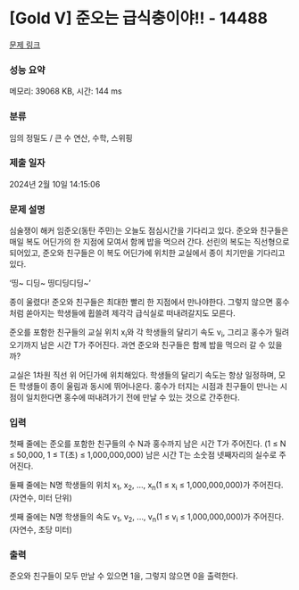 # [Gold V] 준오는 급식충이야!! - 14488 

[문제 링크](https://www.acmicpc.net/problem/14488) 

### 성능 요약

메모리: 39068 KB, 시간: 144 ms

### 분류

임의 정밀도 / 큰 수 연산, 수학, 스위핑

### 제출 일자

2024년 2월 10일 14:15:06

### 문제 설명

<p>심술쟁이 해커 임준오(동탄 주민)는 오늘도 점심시간을 기다리고 있다. 준오와 친구들은 매일 복도 어딘가의 한 지점에 모여서 함께 밥을 먹으러 간다. 선린의 복도는 직선형으로 되어있고, 준오와 친구들은 이 복도 어딘가에 위치한 교실에서 종이 치기만을 기다리고 있다.</p>

<p>‘띵~ 디딩~ 띵디딩디딩~’</p>

<p>종이 울렸다! 준오와 친구들은 최대한 빨리 한 지점에서 만나야한다. 그렇지 않으면 홍수처럼 쏟아지는 학생들에 휩쓸려 제각각 급식실로 떠내려갈지도 모른다.</p>

<p>준오를 포함한 친구들의 교실 위치 x<sub>i</sub>와 각 학생들의 달리기 속도 v<sub>i</sub>, 그리고 홍수가 밀려오기까지 남은 시간 T가 주어진다. 과연 준오와 친구들은 함께 밥을 먹으러 갈 수 있을까?</p>

<p>교실은 1차원 직선 위 어딘가에 위치해있다. 학생들의 달리기 속도는 항상 일정하며, 모든 학생들이 종이 울림과 동시에 뛰어나온다. 홍수가 터지는 시점과 친구들이 만나는 시점이 일치한다면 홍수에 떠내려가기 전에 만날 수 있는 것으로 간주한다.</p>

### 입력 

 <p>첫째 줄에는 준오를 포함한 친구들의 수 N과 홍수까지 남은 시간 T가 주어진다. (1 ≤ N ≤ 50,000, 1 ≤ T(초) ≤ 1,000,000,000) 남은 시간 T는 소숫점 넷째자리의 실수로 주어진다.</p>

<p>둘째 줄에는 N명 학생들의 위치 x<sub>1</sub>, x<sub>2</sub>, ..., x<sub>n</sub>(1 ≤ x<sub>i</sub> ≤ 1,000,000,000)가 주어진다. (자연수, 미터 단위)</p>

<p>셋째 줄에는 N명 학생들의 속도 v<sub>1</sub>, v<sub>2</sub>, ..., v<sub>n</sub>(1 ≤ v<sub>i</sub> ≤ 1,000,000,000)가 주어진다. (자연수, 초당 미터)</p>

### 출력 

 <p>준오와 친구들이 모두 만날 수 있으면 1을, 그렇지 않으면 0을 출력한다.</p>

